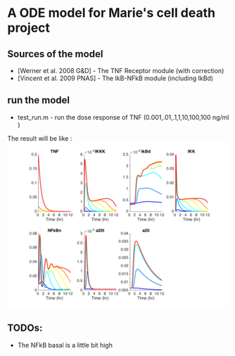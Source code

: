 # A ODE model for Marie's cell death project 

## Sources of the model 

* [Werner et al. 2008 G&D] -  The TNF Receptor module (with correction) 
* [Vincent et al. 2009 PNAS] - The IkB-NFkB module (including IkBd)

## run the model

 * test_run.m - run the dose response of TNF (0.001,.01,.1,1,10,100,100
 ng/ml )

The result will be like :
![alt text](./figs/dose_sim.png)


## TODOs:
* The NFkB basal is a little bit high

